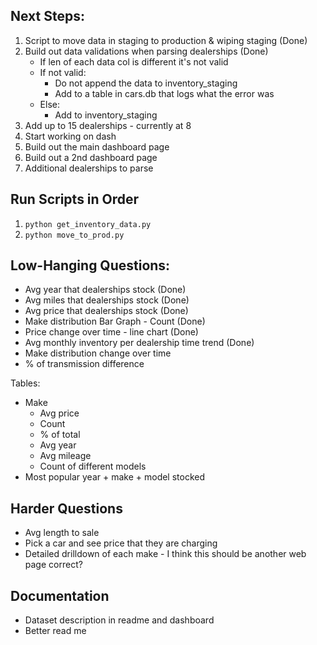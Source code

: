 
## Next Steps:
1. Script to move data in staging to production & wiping staging (Done)
2. Build out data validations when parsing dealerships (Done)
    - If len of each data col is different it's not valid
    - If not valid:
        - Do not append the data to inventory_staging
        - Add to a table in cars.db that logs what the error was
    - Else:
        - Add to inventory_staging
3. Add up to 15 dealerships - currently at 8
4. Start working on dash
5. Build out the main dashboard page
6. Build out a 2nd dashboard page
7. Additional dealerships to parse


## Run Scripts in Order
1. `python get_inventory_data.py`
2. `python move_to_prod.py`


## Low-Hanging Questions:
* Avg year that dealerships stock (Done)
* Avg miles that dealerships stock (Done)
* Avg price that dealerships stock (Done)
* Make distribution Bar Graph - Count (Done)
* Price change over time - line chart (Done)
* Avg monthly inventory per dealership time trend (Done)
* Make distribution change over time
* % of transmission difference

Tables:
 * Make
    * Avg price
    * Count
    * % of total
    * Avg year
    * Avg mileage
    * Count of different models
 * Most popular year + make + model stocked


## Harder Questions
* Avg length to sale
* Pick a car and see price that they are charging
* Detailed drilldown of each make - I think this should be another web page correct?


## Documentation
* Dataset description in readme and dashboard
* Better read me
